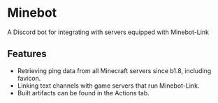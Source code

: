# Minebot
A Discord bot for integrating with servers equipped with Minebot-Link

## Features
- Retrieving ping data from all Minecraft servers since b1.8, including favicon.
- Linking text channels with game servers that run Minebot-Link.
- Built artifacts can be found in the Actions tab.
